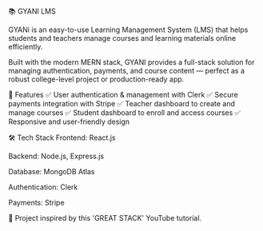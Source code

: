 📚 GYANI LMS

GYANi is an easy-to-use Learning Management System (LMS) that helps students and teachers manage courses and learning materials online efficiently.

Built with the modern MERN stack, GYANI provides a full-stack solution for managing authentication, payments, and course content — perfect as a robust college-level project or production-ready app.

🔷 Features
✅ User authentication & management with Clerk
✅ Secure payments integration with Stripe
✅ Teacher dashboard to create and manage courses
✅ Student dashboard to enroll and access courses
✅ Responsive and user-friendly design

🛠️ Tech Stack
Frontend: React.js

Backend: Node.js, Express.js

Database: MongoDB Atlas

Authentication: Clerk

Payments: Stripe

🔷  Project inspired by this 'GREAT STACK' YouTube tutorial.
